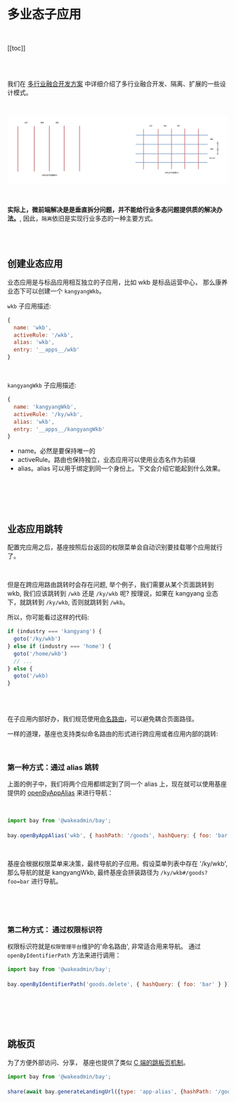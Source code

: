 # 多业态子应用

<br>

[[toc]]

<br>
<br>

我们在 [多行业融合开发方案](https://www.notion.so/wakedata/358c4bafc42b42acacab2c74f3f21593) 中详细介绍了多行业融合开发、隔离、扩展的一些设计模式。

<br>

![](../images/split.png)

<br>

**实际上，微前端解决是是垂直拆分问题，并不能给行业多态问题提供质的解决办法。**, 因此，`隔离`依旧是实现行业多态的一种主要方式。

<br>
<br>

## 创建业态应用

业态应用是与标品应用相互独立的子应用，比如 wkb 是标品运营中心， 那么康养业态下可以创建一个 `kangyangWkb`。

`wkb` 子应用描述:

```js
{
  name: 'wkb',
  activeRule: '/wkb',
  alias: 'wkb',
  entry: '__apps__/wkb'
}
```

<br>

`kangyangWkb` 子应用描述:

```js
{
  name: 'kangyangWkb',
  activeRule: '/ky/wkb',
  alias: 'wkb',
  entry: '__apps__/kangyangWkb'
}
```

- name。必然是要保持唯一的
- activeRule。路由也保持独立，业态应用可以使用业态名作为前缀
- alias。alias 可以用于绑定到同一个身份上。下文会介绍它能起到什么效果。

<br>
<br>
<br>
<br>

## 业态应用跳转

配置完应用之后，基座按照后台返回的权限菜单会自动识别要挂载哪个应用就行了。

<br>

但是在跨应用路由跳转时会存在问题, 举个例子，我们需要从某个页面跳转到 wkb, 我们应该跳转到
`/wkb` 还是 `/ky/wkb` 呢? 按理说，如果在 kangyang 业态下，就跳转到 `/ky/wkb`, 否则就跳转到 `/wkb`。

所以，你可能看过这样的代码:

```js
if (industry === 'kangyang') {
  goto('/ky/wkb')
} else if (industry === 'home') {
  goto('/home/wkb')
  // ...
} else {
  goto('/wkb)
}
```

<br>
<br>

在子应用内部好办，我们规范使用[命名路由](https://router.vuejs.org/zh/guide/essentials/named-routes.html)，可以避免耦合页面路径。

一样的道理，基座也支持类似命名路由的形式进行跨应用或者应用内部的跳转:

<br>

### 第一种方式：通过 alias 跳转

上面的例子中，我们将两个应用都绑定到了同一个 alias 上，现在就可以使用基座提供的 [openByAppAlias](../api.md#34-路由) 来进行导航：

<br>

```js
import bay from '@wakeadmin/bay';

bay.openByAppAlias('wkb', { hashPath: '/goods', hashQuery: { foo: 'bar' } });
```

<br>

基座会根据权限菜单来决策，最终导航的子应用。假设菜单列表中存在 '/ky/wkb', 那么导航的就是 kangyangWkb, 最终基座会拼装路径为 `/ky/wkb#/goods?foo=bar` 进行导航。

<br>
<br>
<br>

### 第二种方式： 通过权限标识符

权限标识符就是`权限管理平台`维护的'命名路由', 非常适合用来导航。 通过 `openByIdentifierPath` 方法来进行调用：

```js
import bay from '@wakeadmin/bay';

bay.openByIdentifierPath('goods.delete', { hashQuery: { foo: 'bar' } });
```

<br>
<br>
<br>
<br>

## 跳板页

为了方便外部访问、分享， 基座也提供了类似 [C 端的跳板页机制](https://www.notion.so/wakedata/1f26cd45e84c4b18954abf91a16274e7)。

```js
import bay from '@wakeadmin/bay';

share(await bay.generateLandingUrl({type: 'app-alias', {hashPath: '/goods'}}, true))
```

<br>
<br>
<br>
<br>
